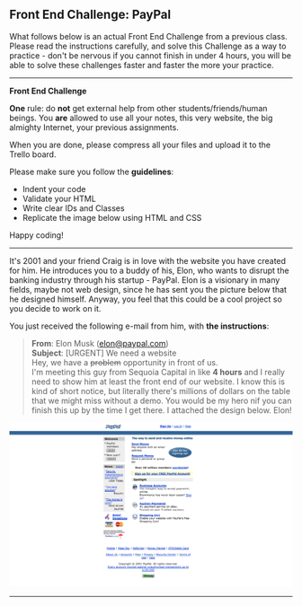 ## Front End Challenge: PayPal

What follows below is an actual Front End Challenge from a previous class. Please read the instructions carefully, and solve this Challenge as a way to practice - don't be nervous if you cannot finish in under 4 hours, you will be able to solve these challenges faster and faster the more your practice.

***
**Front End Challenge**

**One** rule: do **not** get external help from other students/friends/human beings. You **are** allowed to use all your notes, this very website, the big almighty Internet, your previous assignments.

When you are done, please compress all your files and upload it to the Trello board.


Please make sure you follow the **guidelines**:

* Indent your code
* Validate your HTML
* Write clear IDs and Classes
* Replicate the image below using HTML and CSS

Happy coding!


***
It's 2001 and your friend Craig is in love with the website you have created for him. He introduces you to a buddy of his, Elon, who wants to disrupt the banking industry through his startup - PayPal. Elon is a visionary in many fields, maybe not web design, since he has sent you the picture below that he designed himself. Anyway, you feel that this could be a cool project so you decide to work on it.

You just received the following e-mail from him, with **the instructions**:

> **From**: Elon Musk (elon@paypal.com)<br>
**Subject**: [URGENT] We need a website<br>
Hey, we have a ~~problem~~ opportunity in front of us.<br>
I'm meeting this guy from Sequoia Capital in like **4 hours** and I really need to show him at least the front end of our website. I know this is kind of short notice, but literally there's millions of dollars on the table that we might miss without a demo. You would be my hero nif you can finish this up by the time I get there. I attached the design below. Elon!

![](./paypal.png)
***
